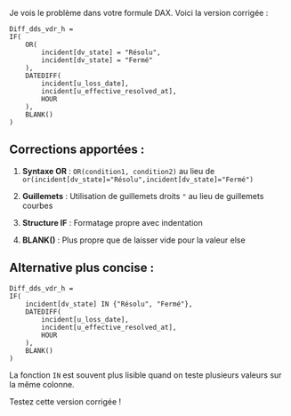 Je vois le problème dans votre formule DAX. Voici la version corrigée :

```dax
Diff_dds_vdr_h = 
IF(
    OR(
        incident[dv_state] = "Résolu",
        incident[dv_state] = "Fermé"
    ),
    DATEDIFF(
        incident[u_loss_date],
        incident[u_effective_resolved_at],
        HOUR
    ),
    BLANK()
)
```

## Corrections apportées :

1. **Syntaxe OR** : `OR(condition1, condition2)` au lieu de `or(incident[dv_state]="Résolu",incident[dv_state]="Fermé")`

2. **Guillemets** : Utilisation de guillemets droits `"` au lieu de guillemets courbes

3. **Structure IF** : Formatage propre avec indentation

4. **BLANK()** : Plus propre que de laisser vide pour la valeur else

## Alternative plus concise :
```dax
Diff_dds_vdr_h = 
IF(
    incident[dv_state] IN {"Résolu", "Fermé"},
    DATEDIFF(
        incident[u_loss_date],
        incident[u_effective_resolved_at],
        HOUR
    ),
    BLANK()
)
```

La fonction `IN` est souvent plus lisible quand on teste plusieurs valeurs sur la même colonne.

Testez cette version corrigée !
